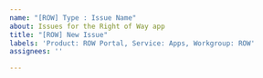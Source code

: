 ```yaml
---
name: "[ROW] Type : Issue Name"
about: Issues for the Right of Way app
title: "[ROW] New Issue"
labels: 'Product: ROW Portal, Service: Apps, Workgroup: ROW'
assignees: ''

---
```



